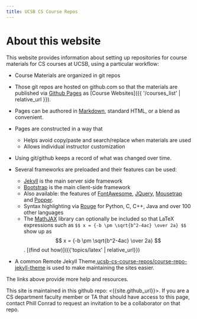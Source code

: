 ```yaml
---
title: UCSB CS Course Repos
---
```


# About this website

This website provides information about setting up repositories for
course materials for CS courses at UCSB, using a particular workflow:

* Course Materials are organized in git repos
* Those git repos are hosted on github.com so that the materials are
  published via [Github Pages](https://pages.github.com/) as [Course Websites]({{ '/courses_list' | relative_url }}).
* Pages can be authored in [Markdown](https://www.markdownguide.org/basic-syntax), standard HTML, or a blend as convenient.
* Pages are constructed in a way that 
  * Helps avoid copy/paste and search/replace when materials are used
  * Allows individual instructor customization
* Using git/github keeps a record of what was changed over time.
* Several frameworks are preloaded and their features can be used:
   * [Jekyll](https://jekyllrb.com/) is the main server side framework
   * [Bootstrap](https://getbootstrap.com/) is the main client-side framework
   * Also available: the features of [FontAwesome](https://fontawesome.com/), [JQuery](https://jquery.com/), [Mousetrap](https://craig.is/killing/mice) and [Popper](https://popper.js.org/).
   * Syntax highlighting via [Rouge](http://rouge.jneen.net/) for Python, C, C++, Java and over 100 other languages
   * The [MathJAX](https://www.mathjax.org/) library can optionally be included so that LaTeX expressions such as `$$ x = {-b \pm \sqrt{b^2-4ac} \over 2a} $$` show up as $$  x = {-b \pm \sqrt{b^2-4ac} \over 2a} $$.  [(find out how)]({{'topics/latex' | relative_url}})
   
* A common Remote Jekyll Theme,[ucsb-cs-course-repos/course-repo-jekyll-theme](https://github.com/ucsb-cs-course-repos/course-repo-jekyll-theme) is used to make maintaining the sites easier.

The links above provide more help and resources.

This site is maintained in this github repo: <{{site.github_url}}>.
If you are a CS department faculty member or TA that should have
access to this page, contact Phill Conrad to request an invitation to
be a collaborator on that repo.


